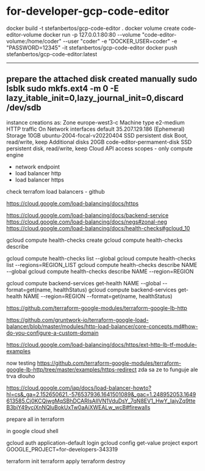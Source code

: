 # for-developer-gcp-code-editor
docker build -t stefanbertos/gcp-code-editor .
docker volume create code-editor-volume
docker run -p 127.0.0.1:80:80 --volume "code-editor-volume:/home/coder" --user "coder" -e "DOCKER_USER=coder" -e "PASSWORD=12345" -it stefanbertos/gcp-code-editor
docker push stefanbertos/gcp-code-editor:latest

--------------------------------------------------------------
prepare the attached disk created manually
sudo lsblk
sudo mkfs.ext4 -m 0 -E lazy_itable_init=0,lazy_journal_init=0,discard /dev/sdb
---------------------------------------------------------------
instance creations as:
Zone europe-west3-c
Machine type e2-medium
HTTP traffic On
Network interfaces default 35.207.129.186 (Ephemeral)
Storage 10GB ubuntu-2004-focal-v20220404 SSD persistent disk Boot, read/write, keep
Additional disks 20GB code-editor-permament-disk SSD persistent disk, read/write, keep
Cloud API access scopes - only compute engine


- network endpoint
- load balancer http
- load balancer https

check terrafom load balancers - github

https://cloud.google.com/load-balancing/docs/https

https://cloud.google.com/load-balancing/docs/backend-service
https://cloud.google.com/load-balancing/docs/negs#zonal-neg
https://cloud.google.com/load-balancing/docs/health-checks#gcloud_10

gcloud compute health-checks create
gcloud compute health-checks describe

gcloud compute health-checks list --global
gcloud compute health-checks list --regions=REGION_LIST
gcloud compute health-checks describe NAME --global
gcloud compute health-checks describe NAME --region=REGION

gcloud compute backend-services get-health NAME --global --format=get(name, healthStatus)
gcloud compute backend-services get-health NAME --region=REGION --format=get(name, healthStatus)

https://github.com/terraform-google-modules/terraform-google-lb-http

https://github.com/gruntwork-io/terraform-google-load-balancer/blob/master/modules/http-load-balancer/core-concepts.md#how-do-you-configure-a-custom-domain

https://cloud.google.com/load-balancing/docs/https/ext-http-lb-tf-module-examples


now testing https://github.com/terraform-google-modules/terraform-google-lb-http/tree/master/examples/https-redirect
zda sa ze to funguje ale trva dlouho

https://cloud.google.com/iap/docs/load-balancer-howto?hl=cs&_ga=2.152650621.-576537936.1641501089&_gac=1.248952053.1649613585.Cj0KCQjwgMqSBhDCARIsAIIVN1VduDsY_7qN8EV1_HwY_IajvZq9tteB3bjY49ycjXnNQluBokUxTw0aAiXWEALw_wcB#firewalls

prepare all in terraform

in google cloud shell

gcloud auth application-default login
gcloud config get-value project
export GOOGLE_PROJECT=for-developers-343319

terraform init
terraform apply
terraform destroy